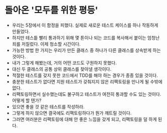# 돌아온 '모두를 위한 평등'

- 우리는 5장에서 이 함정을 피했다. 실제로 새로운 테스트 케이스를 하나 작동하게 만들었다.
- 하지만 테스틑 빨리 통과하기 위해 몇 톤이나 되는 코드를 복사해서 붙이는 엄청난 죄를 저질렀다. 이제 청소할 시간이다.
- 가능한 방법 한 가지는 우리가 만든 클래스 중 하나가 다른 클래스를 상속받게 하는 것이다.
- 내가 그렇게 해봤는데, 거의 어떤 코드도 구원하지 못했다.
- 대신 두 클래스의 공통 상위 클래스를 찾아낼 생각이다.
- 적절한 테스트를 갖지 못한 코드에서 TDD를 해야 하는 경우가 종종 있을 것이다.
- 충분한 테스트가 없다면 지원 테스트가 갖춰지지 않은 리팩토링을 만나게 될 수밖에 없다.
- 리팩토링하면서 실수했는데도 불구하고 테스트가 여전히 통과할 수도 있는 것이다. 어떻게 할 텐가?
- 있으면 좋을 것 같은 테스트를 작성하라.
- 그렇게 하지 않으면 결국에도 리팩토링하다가 뭔가 깨트릴 것이다.
- 그러면 여러분은 리팩토링에 대해 안 좋은 느낌을 갖게 되고, 리팩토링을 덜 하게 된다.